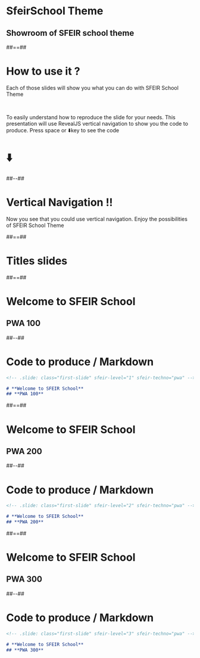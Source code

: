 
<!-- .slide: class="transition left sfeir-bg-1" -->

# SfeirSchool Theme

## Showroom of SFEIR school theme

##==##

# How to use it ?

Each of those slides will show you what you can do with SFEIR School Theme

<br>

To easily understand how to reproduce the slide for your needs. This presentation will use RevealJS vertical navigation to show you the code to produce. Press space or ⬇️key to see the code 

# ⬇️
<!-- .element: class="center" -->

##--##

# Vertical Navigation !!


Now you see that you could use vertical navigation. Enjoy the possibilities of SFEIR School Theme

##==##

<!-- .slide: class="transition" -->

# Titles slides

##==##

<!-- .slide: class="first-slide" sfeir-level="1" sfeir-techno="pwa" -->

# **Welcome to SFEIR School**
## **PWA 100**

##--##

<!-- .slide: class="with-code" -->

# Code to produce / Markdown

```markdown
<!-- .slide: class="first-slide" sfeir-level="1" sfeir-techno="pwa" -->

# **Welcome to SFEIR School**
## **PWA 100**
```
<!-- .element: class="big-code" -->

##==##

<!-- .slide: class="first-slide" sfeir-level="2" sfeir-techno="pwa" -->

# **Welcome to SFEIR School**
## **PWA 200**


##--##

<!-- .slide: class="with-code" -->

# Code to produce / Markdown

```markdown
<!-- .slide: class="first-slide" sfeir-level="2" sfeir-techno="pwa" -->

# **Welcome to SFEIR School**
## **PWA 200**
```
<!-- .element: class="big-code" -->

##==##

<!-- .slide: class="first-slide" sfeir-level="3" sfeir-techno="pwa" -->

# **Welcome to SFEIR School**
## **PWA 300**

##--##

<!-- .slide: class="with-code" -->

# Code to produce / Markdown

```markdown
<!-- .slide: class="first-slide" sfeir-level="3" sfeir-techno="pwa" -->

# **Welcome to SFEIR School**
## **PWA 300**
```
<!-- .element: class="big-code" -->


